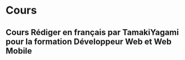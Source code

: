 # Cours

## Cours Rédiger en français par TamakiYagami pour la formation Développeur Web et Web Mobile

